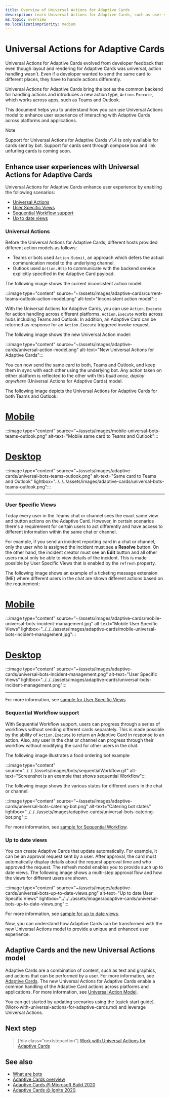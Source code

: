 ```yaml
---
title: Overview of Universal Actions for Adaptive Cards
description: Learn Universal Actions for Adaptive Cards, such as user-specific views, sequential workflow support, and more for desktop and mobile environments
ms.topic: overview
ms.localizationpriority: medium
---
```


# Universal Actions for Adaptive Cards

Universal Actions for Adaptive Cards evolved from developer feedback that even though layout and rendering for Adaptive Cards was universal, action handling wasn't. Even if a developer wanted to send the same card to different places, they have to handle actions differently.

Universal Actions for Adaptive Cards bring the bot as the common backend for handling actions and introduces a new action type, `Action.Execute`, which works across apps, such as Teams and Outlook.

This document helps you to understand how you can use Universal Actions model to enhance user experience of interacting with Adaptive Cards across platforms and applications.

> [!NOTE]
> Support for Universal Actions for Adaptive Cards v1.4 is only available for cards sent by bot. Support for cards sent through compose box and link unfurling cards is coming soon.

## Enhance user experiences with Universal Actions for Adaptive Cards

Universal Actions for Adaptive Cards enhance user experience by enabling the following scenarios:

* [Universal Actions](#universal-actions)
* [User Specific Views](#user-specific-views)
* [Sequential Workflow support](#sequential-workflow-support)
* [Up to date views](#up-to-date-views)

### Universal Actions

Before the Universal Actions for Adaptive Cards, different hosts provided different action models as follows:

* Teams or bots used `Action.Submit`, an approach which defers the actual communication model to the underlying channel.
* Outlook used `Action.Http` to communicate with the backend service explicitly specified in the Adaptive Card payload.

The following image shows the current inconsistent action model:

:::image type="content" source="~/assets/images/adaptive-cards/current-teams-outlook-action-model.png" alt-text="Inconsistent action model":::

With the Universal Actions for Adaptive Cards, you can use `Action.Execute` for action handling across different platforms. `Action.Execute` works across hubs including Teams and Outlook. In addition, an Adaptive Card can be returned as response for an `Action.Execute` triggered invoke request.

The following image shows the new Universal Action model:

:::image type="content" source="~/assets/images/adaptive-cards/universal-action-model.png" alt-text="New Universal Actions for Adaptive Cards":::

You can now send the same card to both, Teams and Outlook, and keep them in sync with each other using the underlying bot. Any action taken on either platform is reflected to the other with this *build once, deploy anywhere* (Universal Actions for Adaptive Cards) model.

The following image depicts the Universal Actions for Adaptive Cards for both Teams and Outlook:

# [Mobile](#tab/mobile)

:::image type="content" source="~/assets/images/mobile-universal-bots-teams-outlook.png" alt-text="Mobile same card to Teams and Outlook":::

# [Desktop](#tab/desktop)

:::image type="content" source="~/assets/images/adaptive-cards/universal-bots-teams-outlook.png" alt-text="Same card to Teams and Outlook" lightbox="../../../assets/images/adaptive-cards/universal-bots-teams-outlook.png":::

* * *

### User Specific Views

Today every user in the Teams chat or channel sees the exact same view and button actions on the Adaptive Card. However, in certain scenarios there's a requirement for certain users to act differently and have access to different information within the same chat or channel.

For example, if you send an incident reporting card in a chat or channel, only the user who is assigned the incident must see a **Resolve** button. On the other hand, the incident creator must see an **Edit** button and all other users must only be able to view details of the incident. This is made possible by User Specific Views that is enabled by the `refresh` property.

The following image shows an example of a ticketing message extension (ME) where different users in the chat are shown different actions based on the requirement:

# [Mobile](#tab/mobile)

:::image type="content" source="~/assets/images/adaptive-cards/mobile-universal-bots-incident-management.jpg" alt-text="Mobile User Specific Views" lightbox="../../../assets/images/adaptive-cards/mobile-universal-bots-incident-management.jpg":::

# [Desktop](#tab/desktop)

:::image type="content" source="~/assets/images/adaptive-cards/universal-bots-incident-management.png" alt-text="User Specific Views" lightbox="../../../assets/images/adaptive-cards/universal-bots-incident-management.png":::

* * *

For more information, see [sample for User Specific Views](User-Specific-Views.md).

### Sequential Workflow support

With Sequential Workflow support, users can progress through a series of workflows without sending different cards separately. This is made possible by the ability of `Action.Execute` to return an Adaptive Card in response to an action. Also, any user in the chat or channel can progress through their workflow without modifying the card for other users in the chat.

The following image illustrates a food ordering bot example: <br/>

:::image type="content" source="../../../assets/images/bots/sequentialWorkflow.gif" alt-text="Screenshot is an example that shows sequential Workflow":::

The following image shows the various states for different users in the chat or channel:

:::image type="content" source="~/assets/images/adaptive-cards/universal-bots-catering-bot.png" alt-text="Catering bot states" lightbox="../../../assets/images/adaptive-cards/universal-bots-catering-bot.png":::

For more information, see [sample for Sequential Workflow](Sequential-Workflows.md).

### Up to date views

You can create Adaptive Cards that update automatically. For example, it can be an approval request sent by a user. After approval, the card must automatically display details about the request approval time and who approved the request. The refresh model enables you to provide such up to date views. The following image shows a multi-step approval flow and how the views for different users are shown.

:::image type="content" source="~/assets/images/adaptive-cards/universal-bots-up-to-date-views.png" alt-text="Up to date User Specific Views" lightbox="../../../assets/images/adaptive-cards/universal-bots-up-to-date-views.png":::

For more information, see [sample for up to date views](Up-To-Date-Views.md).

Now, you can understand how Adaptive Cards can be transformed with the new Universal Actions model to provide a unique and enhanced user experience.

## Adaptive Cards and the new Universal Actions model

Adaptive Cards are a combination of content, such as text and graphics, and actions that can be performed by a user. For more information, see [Adaptive Cards](http://adaptivecards.io/). The new Universal Actions for Adaptive Cards enable a common handling of the Adaptive Card actions across platforms and applications. For more information, see [Universal Action Model](/adaptive-cards/authoring-cards/universal-action-model).

You can get started by updating scenarios using the [quick start guide].(Work-with-universal-actions-for-adaptive-cards.md) and leverage Universal Actions.

## Next step

> [!div class="nextstepaction"]
> [Work with Universal Actions for Adaptive Cards](Work-with-universal-actions-for-adaptive-cards.md)

## See also

* [What are bots](~/bots/what-are-bots.md)
* [Adaptive Cards overview](~/task-modules-and-cards/what-are-cards.md)
* [Adaptive Cards @ Microsoft Build 2020](https://youtu.be/hEBhwB72Qn4?t=1393)
* [Adaptive Cards @ Ignite 2020](https://techcommunity.microsoft.com/t5/video-hub/elevate-user-experiences-with-teams-and-adaptive-cards/m-p/1689460).
